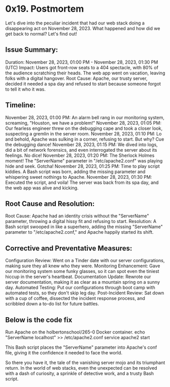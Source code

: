 # 0x19. Postmortem

Let's dive into the peculiar incident that had our web stack doing a disappearing act on November 28, 2023. What happened and how did we get back to normal? Let's find out!

## Issue Summary:
Duration: November 28, 2023, 01:00 PM - November 28, 2023, 01:30 PM (UTC)
Impact: Users got front-row seats to a 404 spectacle, with 80% of the audience scratching their heads. The web app went on vacation, leaving folks with a digital hangover.
Root Cause: Apache, our trusty server, decided it needed a spa day and refused to start because someone forgot to tell it who it was.

## Timeline:
November 28, 2023, 01:00 PM: An alarm bell rang in our monitoring system, screaming, "Houston, we have a problem!"
November 28, 2023, 01:05 PM: Our fearless engineer threw on the debugging cape and took a closer look, suspecting a gremlin in the server room.
November 28, 2023, 01:10 PM: Lo and behold, Apache was sulking in a corner, refusing to start. But why? Cue the debugging dance!
November 28, 2023, 01:15 PM: We dived into logs, did a bit of network forensics, and even interrogated the server about its feelings. No dice!
November 28, 2023, 01:20 PM: The Sherlock Holmes moment! The "ServerName" parameter in "/etc/apache2.conf" was playing hide and seek. Gotcha!
November 28, 2023, 01:25 PM: Time to play script kiddies. A Bash script was born, adding the missing parameter and whispering sweet nothings to Apache.
November 28, 2023, 01:30 PM: Executed the script, and voila! The server was back from its spa day, and the web app was alive and kicking.

## Root Cause and Resolution:
Root Cause: Apache had an identity crisis without the "ServerName" parameter, throwing a digital hissy fit and refusing to start.
Resolution: A Bash script swooped in like a superhero, adding the missing "ServerName" parameter to "/etc/apache2.conf," and Apache happily started its shift.

## Corrective and Preventative Measures:
Configuration Review: Went on a Tinder date with our server configurations, making sure they all knew who they were.
Monitoring Enhancement: Gave our monitoring system some funky glasses, so it can spot even the tiniest hiccup in the server's heartbeat.
Documentation Update: Rewrote our server documentation, making it as clear as a mountain spring on a sunny day.
Automated Testing: Put our configurations through boot camp with automated tests, so they don't skip leg day.
Post-Incident Review: Sat down with a cup of coffee, dissected the incident response process, and scribbled down a to-do list for future battles.

## Below is the code fix
Run Apache on the holbertonschool/265-0 Docker container.
echo "ServerName localhost" >> /etc/apache2.conf
service apache2 start

This Bash script places the "ServerName" parameter into Apache's conf file, giving it the confidence it needed to face the world.

So there you have it, the tale of the vanishing server mojo and its triumphant return. In the world of web stacks, even the unexpected can be resolved with a dash of curiosity, a sprinkle of detective work, and a trusty Bash script.
